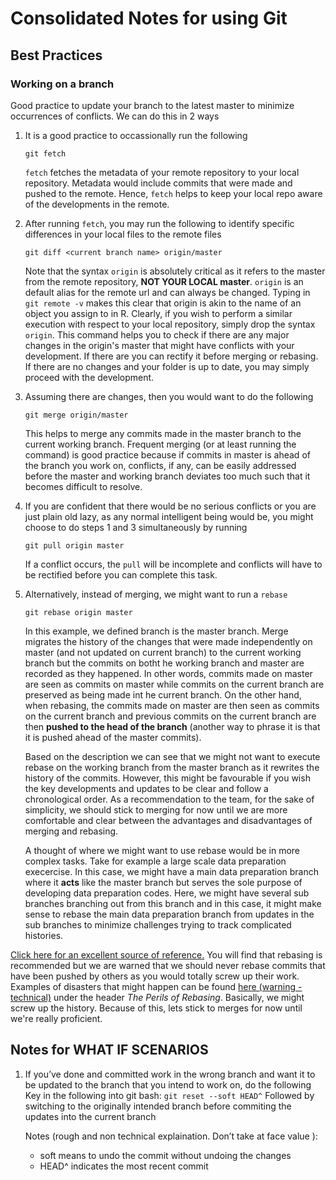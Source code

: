 # Consolidated Notes for using Git


## Best Practices 
### Working on a branch
Good practice to update your branch to the latest master to minimize occurrences of conflicts. We can do this in 2 ways

1. It is a good practice to occassionally run the following
     ```
    git fetch
    ```
    `fetch` fetches the metadata of your remote repository to your local repository. Metadata would include commits that were made and pushed to the remote. Hence, `fetch` helps to keep your local repo aware of the developments in the remote. 
    
2.  After running `fetch`, you may run the following to identify specific differences in your local files to the remote files
     ```
    git diff <current branch name> origin/master
    ```
    Note that the syntax `origin` is absolutely critical as it refers to the master from the remote repository, **NOT YOUR LOCAL master**. `origin` is an default alias for the remote url and can always be changed. Typing in `git remote -v` makes this clear that origin is akin to the name of an object you assign to in R. Clearly, if you wish to perform a similar execution with respect to your local repository, simply drop the syntax `origin`.  This command helps you to check if there are any major changes in the origin's master that might have conflicts with your development. If there are you can rectify it before merging or rebasing. If there are no changes and your folder is up to date, you may simply proceed with the development.
    
3.  Assuming there are changes, then you would want to do the following
    ```
    git merge origin/master
    ```
    This helps to merge any commits made in the master branch to the current working branch. Frequent merging (or at least running the command) is good practice because if commits in master is ahead of the branch you work on, conflicts, if any, can be easily addressed before the master and working branch deviates too much such that it becomes difficult to resolve.
    
4. If you are confident that there would be no serious conflicts or you are just plain old lazy, as any normal intelligent being would be, you might choose to do steps 1 and 3 simultaneously by running
    ```
    git pull origin master
    ```
    If a conflict occurs, the `pull` will be incomplete and conflicts will have to be rectified before you can complete this task.
    
5. Alternatively, instead of merging, we might want to run a `rebase`
    ```
    git rebase origin master
    ```
    In this example, we defined branch is the master branch. Merge migrates the history of the changes that were made independently on master (and not updated on current branch) to the current working branch but the commits on botht he working branch and master are recorded as they happened. In other words, commits made on master are seen as commits on master while commits on the current branch are preserved as being made int he current branch. On the other hand, when rebasing, the commits made on master are then seen as commits on the current branch and previous commits on the current branch are then **pushed to the head of the branch** (another way to phrase it is that it is pushed ahead of the master commits).
   
    Based on the description we can see that we might not want to execute rebase on the working branch from the master branch as it rewrites the history of the commits. However, this might be favourable if you wish the key developments and updates to be clear and follow a chronological order. As a recommendation to the team, for the sake of simplicity, we should stick to merging for now until we are more comfortable and clear between the advantages and disadvantages of merging and rebasing.
    
    A thought of where we might want to use rebase would be in more complex tasks. Take for example a large scale data preparation execercise. In this case, we might have a main data preparation branch where it **acts** like the master branch but serves the sole purpose of developing data preparation codes. Here, we might have several sub branches branching out from this branch and in this case, it might make sense to rebase the main data preparation branch from updates in the sub branches to minimize challenges trying to track complicated histories.
    
  [Click here for an excellent source of reference.](https://stackoverflow.com/questions/21756614/difference-between-git-merge-origin-master-and-git-pull) You will find that rebasing is recommended but we are warned that we should never rebase commits that have been pushed by others as you would totally screw up their work. Examples of disasters that might happen can be found [here (warning - technical)](https://git-scm.com/book/en/v2/Git-Branching-Rebasing) under the header _The Perils of Rebasing_. Basically, we might screw up the history. Because of this, lets stick to merges for now until we're really proficient.
    

## Notes for WHAT IF SCENARIOS
1.	If you’ve done and committed work in the wrong branch and want it to be updated to the branch that you intend to work on, do the following
    Key in the following into git bash: `git reset --soft HEAD^`
    Followed by switching to the originally intended branch before commiting the updates into the current branch

    Notes (rough and non technical explaination. Don’t take at face value ): 
    -	soft means to undo the commit without undoing the changes 
    -	HEAD^ indicates the most recent commit
